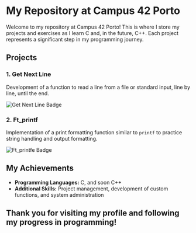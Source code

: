 # My Repository at Campus 42 Porto
Welcome to my repository at Campus 42 Porto! This is where I store my projects and exercises as I learn C and, in the future, C++. Each project represents a significant step in my programming journey.

##  Projects

### 1. **Get Next Line**
Development of a function to read a line from a file or standard input, line by line, until the end.

![Get Next Line Badge](https://github.com/ayogun/42-project-badges/blob/main/badges/get_next_linem.png)

### 2. **Ft_printf**
Implementation of a print formatting function similar to `printf` to practice string handling and output formatting.

![Ft_printfe Badge](https://github.com/ayogun/42-project-badges/blob/main/badges/ft_printfe.png)

## My Achievements

- **Programming Languages:** C, and soon C++
- **Additional Skills:** Project management, development of custom functions, and system administration

## Thank you for visiting my profile and following my progress in programming!
